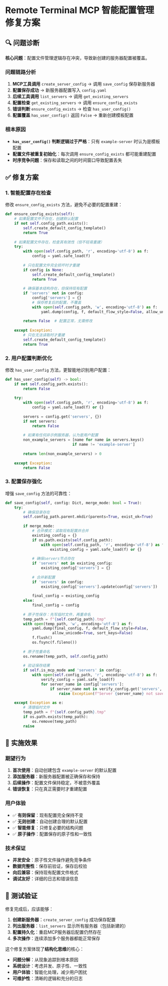# Remote Terminal MCP 智能配置管理修复方案

## 🔍 问题诊断

**核心问题**：配置文件管理逻辑存在冲突，导致新创建的服务器配置被覆盖。

### 问题链路分析

1. **MCP工具调用** `create_server_config` → 调用 `save_config` 保存新服务器
2. **配置保存成功** → 新服务器配置写入 `config.yaml`
3. **后续工具调用** `list_servers` → 调用 `get_existing_servers`
4. **配置检查** `get_existing_servers` → 调用 `ensure_config_exists`
5. **错误判断** `ensure_config_exists` → 检查 `has_user_config()`
6. **配置覆盖** `has_user_config()` 返回 `False` → 重新创建模板配置

### 根本原因

- **`has_user_config()` 判断逻辑过于严格**：只有 `example-server` 时认为是模板配置
- **配置文件被重复初始化**：每次调用 `ensure_config_exists` 都可能重建配置
- **时序竞争问题**：保存和读取之间的时间窗口导致配置丢失

## ✅ 修复方案

### 1. **智能配置存在检查**

修改 `ensure_config_exists` 方法，避免不必要的配置重建：

```python
def ensure_config_exists(self):
    # 如果配置文件不存在，创建默认配置
    if not self.config_path.exists():
        self.create_default_config_template()
        return True
    
    # 如果配置文件存在，检查其有效性（但不轻易重建）
    try:
        with open(self.config_path, 'r', encoding='utf-8') as f:
            config = yaml.safe_load(f)
        
        # 只在配置文件完全损坏时才重建
        if config is None:
            self.create_default_config_template()
            return True
            
        # 确保基本结构存在，但保持现有配置
        if 'servers' not in config:
            config['servers'] = {}
            # 保存修复后的配置，不覆盖
            with open(self.config_path, 'w', encoding='utf-8') as f:
                yaml.dump(config, f, default_flow_style=False, allow_unicode=True)
        
        return False  # 配置正常，无需修改
        
    except Exception:
        # 只在无法读取时才重建
        self.create_default_config_template()
        return True
```

### 2. **用户配置判断优化**

修改 `has_user_config` 方法，更智能地识别用户配置：

```python
def has_user_config(self) -> bool:
    if not self.config_path.exists():
        return False
        
    try:
        with open(self.config_path, 'r', encoding='utf-8') as f:
            config = yaml.safe_load(f) or {}
        
        servers = config.get('servers', {})
        if not servers:
            return False
            
        # 如果有任何非示例服务器，认为是用户配置
        non_example_servers = [name for name in servers.keys() 
                              if name != 'example-server']
        
        return len(non_example_servers) > 0
        
    except Exception:
        return False
```

### 3. **配置保存强化**

增强 `save_config` 方法的可靠性：

```python
def save_config(self, config: Dict, merge_mode: bool = True):
    try:
        # 确保目录存在
        self.config_path.parent.mkdir(parents=True, exist_ok=True)
        
        if merge_mode:
            # 合并模式：读取现有配置并合并
            existing_config = {}
            if os.path.exists(self.config_path):
                with open(self.config_path, 'r', encoding='utf-8') as f:
                    existing_config = yaml.safe_load(f) or {}
            
            # 确保servers节点存在
            if 'servers' not in existing_config:
                existing_config['servers'] = {}
            
            # 合并新配置
            if 'servers' in config:
                existing_config['servers'].update(config['servers'])
            
            final_config = existing_config
        else:
            final_config = config
        
        # 原子性保存：先写临时文件，再重命名
        temp_path = f"{self.config_path}.tmp"
        with open(temp_path, 'w', encoding='utf-8') as f:
            yaml.dump(final_config, f, default_flow_style=False, 
                     allow_unicode=True, sort_keys=False)
            f.flush()
            os.fsync(f.fileno())
        
        # 原子性重命名
        os.rename(temp_path, self.config_path)
        
        # 验证保存结果
        if self.is_mcp_mode and 'servers' in config:
            with open(self.config_path, 'r', encoding='utf-8') as f:
                verify_config = yaml.safe_load(f)
                for server_name in config['servers']:
                    if server_name not in verify_config.get('servers', {}):
                        raise Exception(f"Server {server_name} not saved correctly")
        
    except Exception as e:
        # 清理临时文件
        temp_path = f"{self.config_path}.tmp"
        if os.path.exists(temp_path):
            os.remove(temp_path)
        raise
```

## 🚀 实施效果

### 期望行为
1. **首次使用**：自动创建包含 `example-server` 的默认配置
2. **添加服务器**：新服务器配置被正确保存和保持
3. **后续操作**：配置文件保持稳定，不被意外覆盖
4. **错误恢复**：只在真正需要时才重建配置

### 用户体验
- ✅ **有则保留**：现有配置完全保持不变
- ✅ **无则创建**：自动创建合理的默认配置
- ✅ **智能修复**：只修复必要的结构问题
- ✅ **原子操作**：配置保存的原子性和一致性

### 技术保证
- **并发安全**：原子性文件操作避免竞争条件
- **数据完整性**：保存前验证，保存后校验
- **向后兼容**：保持现有配置文件格式
- **调试友好**：详细的日志和错误信息

## 📝 测试验证

修复完成后，应该能够：

1. **创建新服务器**：`create_server_config` 成功保存配置
2. **列出服务器**：`list_servers` 显示所有服务器（包括新建的）
3. **配置持久化**：重启MCP服务器后配置仍然存在
4. **多次操作**：连续添加多个服务器都能正常保存

这个修复方案体现了**结构化思维**的核心：
- **问题分解**：从现象追踪到根本原因
- **系统设计**：考虑并发、原子性、一致性
- **用户体验**：智能化处理，减少用户困扰
- **可维护性**：清晰的逻辑和充分的日志 